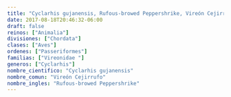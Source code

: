 ```yaml
---
title: "Cyclarhis gujanensis, Rufous-browed Peppershrike, Vireón Cejirrufo"
date: 2017-08-18T20:46:32-06:00
draft: false
reinos: ["Animalia"]
divisiones: ["Chordata"]
clases: ["Aves"]
ordenes: ["Passeriformes"]
familias: ["Vireonidae "]
generos: ["Cyclarhis"]
nombre_cientifico: "Cyclarhis gujanensis"
nombre_comun: "Vireón Cejirrufo"
nombre_ingles: "Rufous-browed Peppershrike"
---
```

